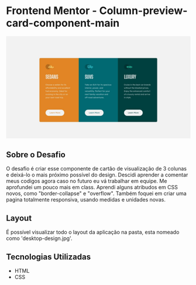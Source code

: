 # Frontend Mentor - Column-preview-card-component-main

<img src="desktop-design.jpg">

## Sobre o Desafio

O desafio é criar esse componente de cartão de visualização de 3 colunas e deixá-lo o mais próximo possível do design.
Descidi aprender a comentar meus codigos agora caso no futuro eu vá trabalhar em equipe.
Me aprofundei um pouco mais em class.
Aprendi alguns atribudos em CSS novos, como "border-collapse" e "overflow". Também foquei em criar uma pagina totalmente responsiva, usando medidas e unidades novas.

## Layout

É possível visualizar todo o layout da aplicação na pasta, esta nomeado como 'desktop-design.jpg'.

## Tecnologias Utilizadas

- HTML
- CSS